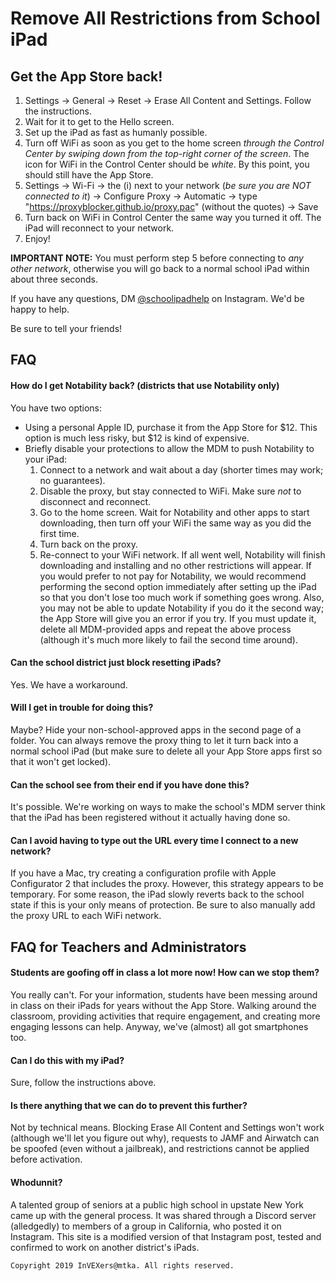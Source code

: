 # Remove All Restrictions from School iPad
## Get the App Store back!

1. Settings -> General -> Reset -> Erase All Content and Settings. Follow the instructions. 
2. Wait for it to get to the Hello screen.
3. Set up the iPad as fast as humanly possible. 
4. Turn off WiFi as soon as you get to the home screen *through the Control Center by swiping down from the top-right corner of the screen*. The icon for WiFi in the Control Center should be *white*. By this point, you should still have the App Store.
5. Settings -> Wi-Fi -> the (i) next to your network (*be sure you are NOT connected to it*) -> Configure Proxy -> Automatic -> type "https://proxyblocker.github.io/proxy.pac" (without the quotes) -> Save
6. Turn back on WiFi in Control Center the same way you turned it off. The iPad will reconnect to your network. 
7. Enjoy! 

**IMPORTANT NOTE:** You must perform step 5 before connecting to *any other network*, otherwise you will go back to a normal school iPad within about three seconds. 

If you have any questions, DM [@schoolipadhelp](https://www.instagram.com/schoolipadhelp/) on Instagram. We'd be happy to help. 

Be sure to tell your friends!

## FAQ
#### How do I get Notability back? (districts that use Notability only)
You have two options: 
- Using a personal Apple ID, purchase it from the App Store for $12. This option is much less risky, but $12 is kind of expensive. 
- Briefly disable your protections to allow the MDM to push Notability to your iPad: 
  1. Connect to a network and wait about a day (shorter times may work; no guarantees). 
  2. Disable the proxy, but stay connected to WiFi. Make sure *not* to disconnect and reconnect. 
  3. Go to the home screen. Wait for Notability and other apps to start downloading, then turn off your WiFi the same way as you did the first time. 
  4. Turn back on the proxy. 
  5. Re-connect to your WiFi network. If all went well, Notability will finish downloading and installing and no other restrictions will appear. 
If you would prefer to not pay for Notability, we would recommend performing the second option immediately after setting up the iPad so that you don't lose too much work if something goes wrong. Also, you may not be able to update Notability if you do it the second way; the App Store will give you an error if you try. If you must update it, delete all MDM-provided apps and repeat the above process (although it's much more likely to fail the second time around). 

#### Can the school district just block resetting iPads?
Yes. We have a workaround.

#### Will I get in trouble for doing this?
Maybe? Hide your non-school-approved apps in the second page of a folder. You can always remove the proxy thing to let it turn back into a normal school iPad (but make sure to delete all your App Store apps first so that it won't get locked).

#### Can the school see from their end if you have done this?
It's possible. We're working on ways to make the school's MDM server think that the iPad has been registered without it actually having done so. 

#### Can I avoid having to type out the URL every time I connect to a new network?
If you have a Mac, try creating a configuration profile with Apple Configurator 2 that includes the proxy. However, this strategy appears to be temporary. For some reason, the iPad slowly reverts back to the school state if this is your only means of protection. Be sure to also manually add the proxy URL to each WiFi network. 

## FAQ for Teachers and Administrators
#### Students are goofing off in class a lot more now! How can we stop them?
You really can't. For your information, students have been messing around in class on their iPads for years without the App Store. Walking around the classroom, providing activities that require engagement, and creating more engaging lessons can help. Anyway, we've (almost) all got smartphones too. 

#### Can I do this with my iPad?
Sure, follow the instructions above. 

#### Is there anything that we can do to prevent this further?
Not by technical means. Blocking Erase All Content and Settings won't work (although we'll let you figure out why), requests to JAMF and Airwatch can be spoofed (even without a jailbreak), and restrictions cannot be applied before activation. 

#### Whodunnit?
A talented group of seniors at a public high school in upstate New York came up with the general process. It was shared through a Discord server (alledgedly) to members of a group in California, who posted it on Instagram. This site is a modified version of that Instagram post, tested and confirmed to work on another district's iPads. 



`Copyright 2019 InVEXers@mtka. All rights reserved.`
